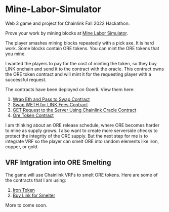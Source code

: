 # Mine-Labor-Simulator
Web 3 game and project for Chainlink Fall 2022 Hackathon. 

Prove your work by mining blocks at <a href='https://minelaborsimulator.com/' target='_blank'> Mine Labor Simulator</a>. 

The player smashes mining blocks repeatedly with a pick axe. It is hard work. Some blocks contain ORE tokens. You can mint the ORE tokens that you mine. 

I wanted the players to pay for the cost of minting the token, so they buy LINK onchain and send it to the contract with the oracle. This contract owns the ORE token contract and will mint it for the requesting player with a successful request.

The contracts have been deployed on Goerli. View them here:

1. <a href='https://goerli.etherscan.io/address/0xd14cCfdA73b3b9e98f872dC51aA05B5b80D900C4#code' target='_blank'>Wrap Eth and Pass to Swap Contract</a>
2. <a href='https://goerli.etherscan.io/address/0xD35c9101485A56A171c038282132556a95504A6E#code' target='_blank'>Swap WETH for LINK Fees Contract</a>
3. <a href='https://goerli.etherscan.io/address/0x0701dba7588e9908c12d88d14aa02297354f9e11#code' target='_blank'>GET Request to the Server Using Chainlink Oracle Contract</a>
4. <a href='https://goerli.etherscan.io/address/0x92C92a9E71a6CFcd39B621eb66804Ac28186849F#code' target='_blank'>Ore Token Contract</a>

I am thinking about an ORE release schedule, where ORE becomes harder to mine as supply grows. I also want to create more serverside checks to protect the integrity of the ORE supply. But the next step for me is to integrate VRF so the player can smelt ORE into random elements like iron, copper, or gold.

<h2>VRF Intgration into ORE Smelting</h2>
The game will use Chainlink VRFs to smelt ORE tokens. Here are some of the contracts that I am using:

1. <a href='https://goerli.etherscan.io/address/0xd020ee009eba367b279546c9ed47ba49a0bcb159#code' target='_blank'>Iron Token</a>
2. <a href='https://goerli.etherscan.io/address/0x91fe1517fdf17ae2c338602d14a3e156013e61d2#code' target='_blank'>Buy Link for Smelter</a>

More to come soon.
